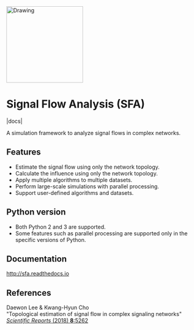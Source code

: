 <img src="sfa.png" alt="Drawing" width="200px"/>

Signal Flow Analysis (SFA)
==========================
|docs|

A simulation framework to analyze signal flows in complex networks.

## Features ##
* Estimate the signal flow using only the network topology.
* Calculate the influence using only the network topology.
* Apply multiple algorithms to multiple datasets.
* Perform large-scale simulations with parallel processing.
* Support user-defined algorithms and datasets.

## Python version ##
* Both Python 2 and 3 are supported.
* Some features such as parallel processing are supported only in the specific versions of Python.

## Documentation ##
http://sfa.readthedocs.io

## References ##
Daewon Lee & Kwang-Hyun Cho </br>
"Topological estimation of signal flow in complex signaling networks" </br>
[*Scientific Reports* (2018) **8**:5262](https://www.nature.com/articles/s41598-018-23643-5) </br>
